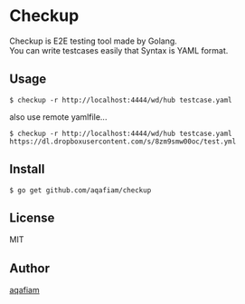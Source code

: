 # Checkup

Checkup is E2E testing tool made by Golang.  
You can write testcases easily that Syntax is YAML format.

## Usage

```
$ checkup -r http://localhost:4444/wd/hub testcase.yaml
```

also use remote yamlfile...
 
```
$ checkup -r http://localhost:4444/wd/hub testcase.yaml https://dl.dropboxusercontent.com/s/8zm9smw00oc/test.yml
```
 
## Install

```
$ go get github.com/aqafiam/checkup
```

## License

MIT

## Author

[aqafiam](https://github.com/aqafiam)

